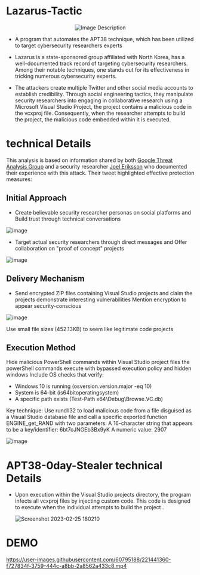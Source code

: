 # Lazarus-Tactic

<div align="center">
  <img src="https://github.com/ZeroMemoryEx/APT38-0day-Stealer/assets/60795188/ac19ad80-a716-4e3e-b2d8-8e3adbb1b146" alt="Image Description">
</div>

* A program that automates the APT38 technique, which has been utilized to target cybersecurity researchers experts

* Lazarus is a state-sponsored group affiliated with North Korea, has a well-documented track record of targeting cybersecurity researchers. Among their notable techniques, one stands out for its effectiveness in tricking numerous cybersecurity experts.
* The attackers create multiple Twitter and other social media accounts to establish credibility. Through social engineering tactics, they manipulate security researchers into engaging in collaborative research using a Microsoft Visual Studio Project, the project contains a malicious code in the vcxproj file. Consequently, when the researcher attempts to build the project, the malicious code embedded within it is executed.

# technical Details

This analysis is based on information shared by both [Google Threat Analysis Group](https://blog.google/threat-analysis-group/new-campaign-targeting-security-researchers/) and a security researcher [Joel Eriksson](https://x.com/OwariDa/status/1353994626303188993) who documented their experience with this attack. Their tweet highlighted effective protection measures:


## Initial Approach

* Create believable security researcher personas on social platforms and Build trust through technical conversations

![image](https://github.com/user-attachments/assets/0037de85-138d-40fc-9ab6-7f54ea35ae3c)


* Target actual security researchers through direct messages and Offer collaboration on "proof of concept" projects
  
![image](https://github.com/user-attachments/assets/53d7de0f-6c2e-470c-99c5-47ff98e696a1)


## Delivery Mechanism

* Send encrypted ZIP files containing Visual Studio projects and claim the projects demonstrate interesting vulnerabilities
Mention encryption to appear security-conscious

![image](https://github.com/user-attachments/assets/c9f18eb1-2402-4ccb-b0da-f018b35d609a)

Use small file sizes (452.13KB) to seem like legitimate code projects

## Execution Method

Hide malicious PowerShell commands within Visual Studio project files the powerShell commands execute with bypassed execution policy and hidden windows
Include OS checks that verify:

* Windows 10 is running (osversion.version.major -eq 10)
* System is 64-bit (is64bitoperatingsystem)
* A specific path exists (Test-Path x64\Debug\Browse.VC.db)

Key technique: Use rundll32 to load malicious code from a file disguised as a Visual Studio database file and call a specific exported function ENGINE_get_RAND with two parameters: 
A 16-character string that appears to be a key/identifier: 6bt7cJNGEb3Bx9yK
A numeric value: 2907

![image](https://github.com/user-attachments/assets/6043aa38-6c65-4107-89da-71336baf2ec6)


# APT38-0day-Stealer technical Details


* Upon execution within the Visual Studio projects directory, the program infects all vcxproj files by injecting custom code. This code is designed to execute when the individual attempts to build the project .

    ![Screenshot 2023-02-25 180210](https://user-images.githubusercontent.com/60795188/221369862-ef3bd034-66ac-46e1-b2ac-d349a6cf6aa8.png)

# DEMO
   https://user-images.githubusercontent.com/60795188/221441360-f727834f-3759-444c-a8bb-2a8562a433c8.mp4

